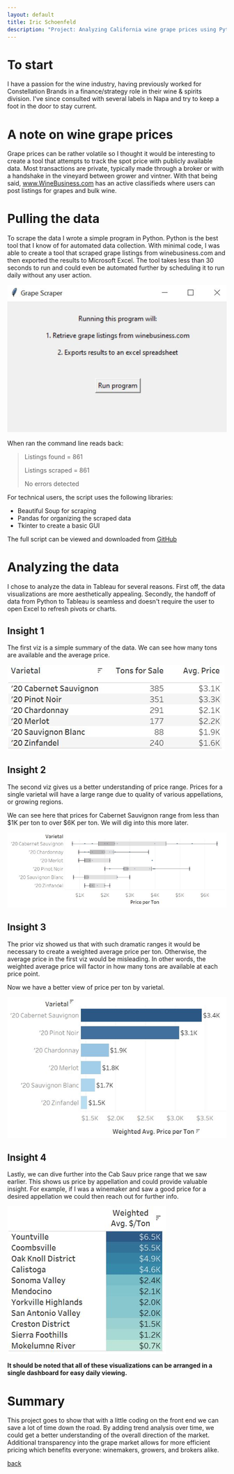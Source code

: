```yaml
---
layout: default
title: Iric Schoenfeld
description: "Project: Analyzing California wine grape prices using Python and Tableau"
---
```


# To start

I have a passion for the wine industry, having previously worked for Constellation Brands in a finance/strategy role in their wine & spirits division. I've since consulted with several labels in Napa and try to keep a foot in the door to stay current.

# A note on wine grape prices
Grape prices can be rather volatile so I thought it would be interesting to create a tool that attempts to track the spot price with publicly available data. Most transactions are private, typically made through a broker or with a handshake in the vineyard between grower and vintner. With that being said, <a href="https://www.winebusiness.com/">www.WineBusiness.com</a> has an active classifieds where users can post listings for grapes and bulk wine.

# Pulling the data

To scrape the data I wrote a simple program in Python. Python is the best tool that I know of for automated data collection. With minimal code, I was able to create a tool that scraped grape listings from winebusiness.com and then exported the results to Microsoft Excel. The tool takes less than 30 seconds to run and could even be automated further by scheduling it to run daily without any user action.

<img src="/images/gui.JPG">

When ran the command line reads back:

> Listings found = 861
>
> Listings scraped = 861
>
> No errors detected

For technical users, the script uses the following libraries:
*   Beautiful Soup for scraping
*   Pandas for organizing the scraped data
*   Tkinter to create a basic GUI

The full script can be viewed and downloaded from <a href="https://github.com/iricjs/grapes">GitHub</a>

# Analyzing the data

I chose to analyze the data in Tableau for several reasons. First off, the data visualizations are more aesthetically appealing. Secondly, the handoff of data from Python to Tableau is seamless and doesn't require the user to open Excel to refresh pivots or charts.

## Insight 1
The first viz is a simple summary of the data. We can see how many tons are available and the average price.

<img src="/images/Tableau1.JPG">

## Insight 2
The second viz gives us a better understanding of price range. Prices for a single varietal will have a large range due to quality of various appellations, or growing regions.

We can see here that prices for Cabernet Sauvignon range from less than $1K per ton to over $6K per ton. We will dig into this more later.

<img src="/images/Tableau2.JPG">

## Insight 3
The prior viz showed us that with such dramatic ranges it would be necessary to create a weighted average price per ton. Otherwise, the average price in the first viz would be misleading. In other words, the weighted average price will factor in how many tons are available at each price point.

Now we have a better view of price per ton by varietal.

<img src="/images/Tableau3.JPG">

## Insight 4
Lastly, we can dive further into the Cab Sauv price range that we saw earlier. This shows us price by appellation and could provide valuable insight. For example, if I was a winemaker and saw a good price for a desired appellation we could then reach out for further info.

<img src="/images/Tableau4.JPG">

**It should be noted that all of these visualizations can be arranged in a single dashboard for easy daily viewing.**

# Summary

This project goes to show that with a little coding on the front end we can save a lot of time down the road. By adding trend analysis over time, we could get a better understanding of the overall direction of the market. Additional transparency into the grape market allows for more efficient pricing which benefits everyone: winemakers, growers, and brokers alike.

[back](./)
